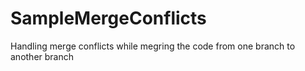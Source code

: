 # SampleMergeConflicts
Handling merge conflicts while megring the code from one branch to another branch
